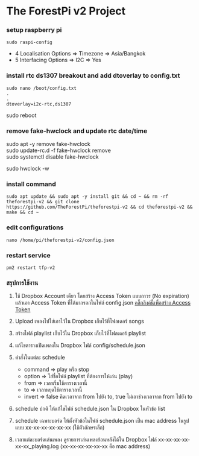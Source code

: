 # The ForestPi v2 Project

### setup raspberry pi
```
sudo raspi-config
```

- 4 Localisation Options => Timezone => Asia/Bangkok
- 5 Interfacing Options => I2C => Yes

### install rtc ds1307 breakout and add dtoverlay to config.txt
```
sudo nano /boot/config.txt
.
.
dtoverlay=i2c-rtc,ds1307
```

sudo reboot

### remove fake-hwclock and update rtc date/time
sudo apt -y remove fake-hwclock  
sudo update-rc.d -f fake-hwclock remove  
sudo systemctl disable fake-hwclock

sudo hwclock -w

### install command
```
sudo apt update && sudo apt -y install git && cd ~ && rm -rf theforestpi-v2 && git clone https://github.com/TheForestPi/theforestpi-v2 && cd theforestpi-v2 && make && cd ~
```

### edit configurations
```
nano /home/pi/theforestpi-v2/config.json
```

### restart service
```
pm2 restart tfp-v2
```

### สรุปการใช้งาน
1) ใช้ Dropbox Account เดียว โดยสร้าง Access Token แบบถาวร (No expiration) แล้วเอา Access Token ที่ได้มากรอกในไฟล์ config.json [คลิ๊กลิงค์นี้เพื่อสร้าง Access Token](https://www.dropbox.com/developers/apps)

2) Upload เพลงไปใส่เอาไว้ใน Dropbox เก็บไว้ที่โฟลเดอร์ songs
3) สร้างไฟล์ playlist เก็บไว้ใน Dropbox เก็บไว้ที่โฟลเดอร์ playlist
4) แก้ไขตารางเปิดเพลงใน Dropbox ไฟล์ config/schedule.json
5) คำสั่งในแต่ละ schedule
	- command => play หรือ stop
	- option => ใส่ชื่อไฟล์ playlist ที่ต้องการให้เล่น (play)
	- from => เวลาเริ่มใช้ตารางเวลานี้
	- to => เวลาหยุดใช้ตารางเวลานี้
	- invert => false คิดเวลาจาก from ไปยัง to, true ไม่เอาช่วงเวลาจาก from ไปยัง to
6) schedule ปกติ ให้แก้ไขไฟล์ schedule.json ใน Dropbox ในหัวข้อ list
7) schedule เฉพาะบอร์ด ให้ตั้งหัวข้อในไฟล์ schedule.json เป็น mac address ในรูปแบบ xx-xx-xx-xx-xx-xx (ใช้ตัวอักษรเล็ก)
8) เวลาแต่ละบอร์ดเล่นเพลง ดูรายการเล่นเพลงย้อนหลังได้ใน Dropbox ไฟล์ xx-xx-xx-xx-xx-xx_playing.log (xx-xx-xx-xx-xx-xx คือ mac address)
